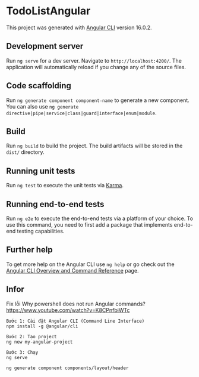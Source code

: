 # TodoListAngular

This project was generated with [Angular CLI](https://github.com/angular/angular-cli) version 16.0.2.

## Development server

Run `ng serve` for a dev server. Navigate to `http://localhost:4200/`. The application will automatically reload if you change any of the source files.

## Code scaffolding

Run `ng generate component component-name` to generate a new component. You can also use `ng generate directive|pipe|service|class|guard|interface|enum|module`.

## Build

Run `ng build` to build the project. The build artifacts will be stored in the `dist/` directory.

## Running unit tests

Run `ng test` to execute the unit tests via [Karma](https://karma-runner.github.io).

## Running end-to-end tests

Run `ng e2e` to execute the end-to-end tests via a platform of your choice. To use this command, you need to first add a package that implements end-to-end testing capabilities.

## Further help

To get more help on the Angular CLI use `ng help` or go check out the [Angular CLI Overview and Command Reference](https://angular.io/cli) page.

## Infor
Fix lỗi Why powershell does not run Angular commands? https://www.youtube.com/watch?v=K8CPnfbiWTc
```
Bước 1: Cài đặt Angular CLI (Command Line Interface)
npm install -g @angular/cli
```

```
Bước 2: Tạo project
ng new my-angular-project
```

```
Bước 3: Chạy
ng serve
```
```
ng generate component components/layout/header
```
